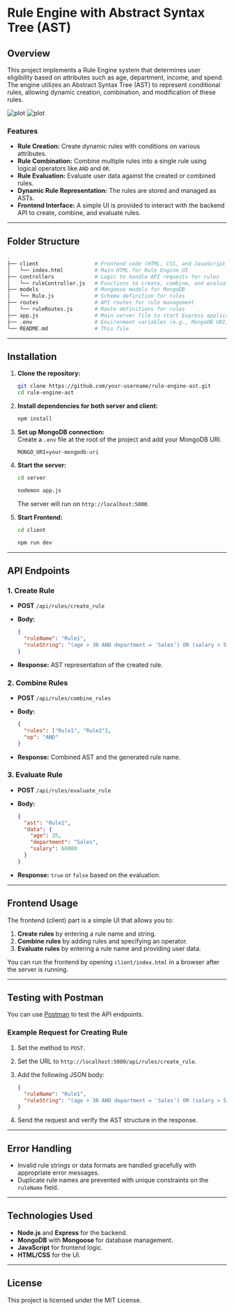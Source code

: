 
# Rule Engine with Abstract Syntax Tree (AST)

## Overview

This project implements a Rule Engine system that determines user eligibility based on attributes such as age, department, income, and spend. The engine utilizes an Abstract Syntax Tree (AST) to represent conditional rules, allowing dynamic creation, combination, and modification of these rules.

![plot](./img/1.png)
![plot](./img/2.png)

### Features

- **Rule Creation:** Create dynamic rules with conditions on various attributes.
- **Rule Combination:** Combine multiple rules into a single rule using logical operators like `AND` and `OR`.
- **Rule Evaluation:** Evaluate user data against the created or combined rules.
- **Dynamic Rule Representation:** The rules are stored and managed as ASTs.
- **Frontend Interface:** A simple UI is provided to interact with the backend API to create, combine, and evaluate rules.

---

## Folder Structure

```bash
.
├── client                  # Frontend code (HTML, CSS, and JavaScript for the UI)
│   └── index.html          # Main HTML for Rule Engine UI
├── controllers             # Logic to handle API requests for rules
│   └── ruleController.js   # Functions to create, combine, and evaluate rules
├── models                  # Mongoose models for MongoDB
│   └── Rule.js             # Schema definition for rules
├── routes                  # API routes for rule management
│   └── ruleRoutes.js       # Route definitions for rules
├── app.js                  # Main server file to start Express application
├── .env                    # Environment variables (e.g., MongoDB URI)
└── README.md               # This file
```

---

## Installation

1. **Clone the repository:**
   ```bash
   git clone https://github.com/your-username/rule-engine-ast.git
   cd rule-engine-ast
   ```

2. **Install dependencies for both server and client:**
   ```bash
   npm install
   ```

3. **Set up MongoDB connection:**  
   Create a `.env` file at the root of the project and add your MongoDB URI.
   ```
   MONGO_URI=your-mongodb-uri
   ```

4. **Start the server:**
   ```bash
   cd server
   ```
   ```bash
   nodemon app.js
   ```
   The server will run on `http://localhost:5000`.

5. **Start Frontend:**
   ```bash
   cd client
   ```
   ```bash
   npm run dev
   ```

---

## API Endpoints

### 1. Create Rule
- **POST** `/api/rules/create_rule`
- **Body:**
  ```json
  {
    "ruleName": "Rule1",
    "ruleString": "(age > 30 AND department = 'Sales') OR (salary > 50000)"
  }
  ```

- **Response:** AST representation of the created rule.

### 2. Combine Rules
- **POST** `/api/rules/combine_rules`
- **Body:**
  ```json
  {
    "rules": ["Rule1", "Rule2"],
    "op": "AND"
  }
  ```

- **Response:** Combined AST and the generated rule name.

### 3. Evaluate Rule
- **POST** `/api/rules/evaluate_rule`
- **Body:**
  ```json
  {
    "ast": "Rule1",
    "data": {
      "age": 35,
      "department": "Sales",
      "salary": 60000
    }
  }
  ```

- **Response:** `true` or `false` based on the evaluation.

---

## Frontend Usage

The frontend (client) part is a simple UI that allows you to:
1. **Create rules** by entering a rule name and string.
2. **Combine rules** by adding rules and specifying an operator.
3. **Evaluate rules** by entering a rule name and providing user data.

You can run the frontend by opening `client/index.html` in a browser after the server is running.

---

## Testing with Postman

You can use [Postman](https://www.postman.com/) to test the API endpoints.

### Example Request for Creating Rule

1. Set the method to `POST`.
2. Set the URL to `http://localhost:5000/api/rules/create_rule`.
3. Add the following JSON body:
   ```json
   {
     "ruleName": "Rule1",
     "ruleString": "(age > 30 AND department = 'Sales') OR (salary > 50000)"
   }
   ```

4. Send the request and verify the AST structure in the response.

---

## Error Handling

- Invalid rule strings or data formats are handled gracefully with appropriate error messages.
- Duplicate rule names are prevented with unique constraints on the `ruleName` field.

---

## Technologies Used

- **Node.js** and **Express** for the backend.
- **MongoDB** with **Mongoose** for database management.
- **JavaScript** for frontend logic.
- **HTML/CSS** for the UI.

---

## License

This project is licensed under the MIT License.
